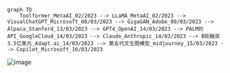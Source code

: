~~~mermaid
graph TD
	Toolformer_MetaAI_02/2023 --> LLaMA_MetaAI_02/2023 --> VisualChatGPT_Microsoft_08/03/2023 --> GigaGAN_Adobe_09/03/2023 --> Alpaca_Stanford_13/03/2023 --> GPT4_OpenAI_14/03/2023 --> PALM的API_GoogleCloud_14/03/2023 --> Claude_Anthropic_14/03/2023 --> B轮融资3.5亿美元_Adapt.ai_14/03/2023 --> 第五代文生图模型_midjourney_15/03/2023 --> Copilot_Microsoft_16/03/2023
~~~

 ![image](https://github.com/zw510644628/zw510644628.github.io/assets/50043212/bf273b4f-532c-4e03-ad00-fddfa2e73d11)
